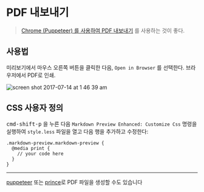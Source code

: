 # PDF 내보내기

> [Chrome (Puppeteer) 를 사용하여 PDF 내보내기](./puppeteer.md) 를 사용하는 것이 좋다.

## 사용법

미리보기에서 마우스 오른쪽 버튼을 클릭한 다음, `Open in Browser` 를 선택한다.
브라우저에서 PDF로 인쇄.

![screen shot 2017-07-14 at 1 46 39 am](https://user-images.githubusercontent.com/1908863/28201366-536dbc0a-6836-11e7-866f-db9a5d12de16.png)

## CSS 사용자 정의

<kbd>cmd-shift-p</kbd> 을 누른 다음 `Markdown Preview Enhanced: Customize Css` 명령을 실행하여 `style.less` 파일을 열고 다음 행을 추가하고 수정한다:

```less
.markdown-preview.markdown-preview {
  @media print {
    // your code here
  }
}
```

---

[puppeteer](puppeteer.md) 또는 [prince](prince.md)로 PDF 파일을 생성할 수도 있습니다
